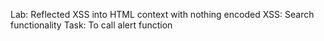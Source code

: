 Lab: Reflected XSS into HTML context with nothing encoded
XSS: Search functionality
Task: To call alert function
<script>alert(0)</script>
